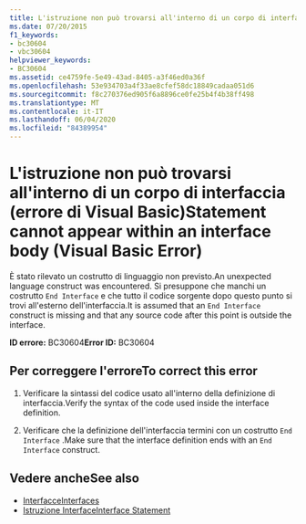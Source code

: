 ```yaml
---
title: L'istruzione non può trovarsi all'interno di un corpo di interfaccia (errore di Visual Basic)
ms.date: 07/20/2015
f1_keywords:
- bc30604
- vbc30604
helpviewer_keywords:
- BC30604
ms.assetid: ce4759fe-5e49-43ad-8405-a3f46ed0a36f
ms.openlocfilehash: 53e934703a4f33ae8cfef58dc18849cadaa051d6
ms.sourcegitcommit: f8c270376ed905f6a8896ce0fe25b4f4b38ff498
ms.translationtype: MT
ms.contentlocale: it-IT
ms.lasthandoff: 06/04/2020
ms.locfileid: "84389954"
---
```

# <a name="statement-cannot-appear-within-an-interface-body-visual-basic-error"></a><span data-ttu-id="63501-102">L'istruzione non può trovarsi all'interno di un corpo di interfaccia (errore di Visual Basic)</span><span class="sxs-lookup"><span data-stu-id="63501-102">Statement cannot appear within an interface body (Visual Basic Error)</span></span>
<span data-ttu-id="63501-103">È stato rilevato un costrutto di linguaggio non previsto.</span><span class="sxs-lookup"><span data-stu-id="63501-103">An unexpected language construct was encountered.</span></span> <span data-ttu-id="63501-104">Si presuppone che manchi un costrutto `End Interface` e che tutto il codice sorgente dopo questo punto si trovi all'esterno dell'interfaccia.</span><span class="sxs-lookup"><span data-stu-id="63501-104">It is assumed that an `End Interface` construct is missing and that any source code after this point is outside the interface.</span></span>  
  
 <span data-ttu-id="63501-105">**ID errore:** BC30604</span><span class="sxs-lookup"><span data-stu-id="63501-105">**Error ID:** BC30604</span></span>  
  
## <a name="to-correct-this-error"></a><span data-ttu-id="63501-106">Per correggere l'errore</span><span class="sxs-lookup"><span data-stu-id="63501-106">To correct this error</span></span>  
  
1. <span data-ttu-id="63501-107">Verificare la sintassi del codice usato all'interno della definizione di interfaccia.</span><span class="sxs-lookup"><span data-stu-id="63501-107">Verify the syntax of the code used inside the interface definition.</span></span>  
  
2. <span data-ttu-id="63501-108">Verificare che la definizione dell'interfaccia termini con un costrutto `End Interface` .</span><span class="sxs-lookup"><span data-stu-id="63501-108">Make sure that the interface definition ends with an `End Interface` construct.</span></span>  
  
## <a name="see-also"></a><span data-ttu-id="63501-109">Vedere anche</span><span class="sxs-lookup"><span data-stu-id="63501-109">See also</span></span>

- [<span data-ttu-id="63501-110">Interfacce</span><span class="sxs-lookup"><span data-stu-id="63501-110">Interfaces</span></span>](../programming-guide/language-features/interfaces/index.md)
- [<span data-ttu-id="63501-111">Istruzione Interface</span><span class="sxs-lookup"><span data-stu-id="63501-111">Interface Statement</span></span>](../language-reference/statements/interface-statement.md)
